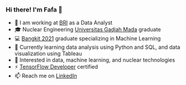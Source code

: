 ### Hi there! I'm Fafa 👋

- 💼 I am working at <a href="https://https://bri.co.id/en/home" target="_blank">BRI</a> as a Data Analyst 
- 🎓 Nuclear Engineering <a href="https://www.ugm.ac.id/en" target="_blank">Universitas Gadjah Mada</a> graduate
- 💻 <a href="https://grow.google/intl/id_id/bangkit/" target="_blank">Bangkit 2021</a> graduate specializing in Machine Learning
- 🌱 Currently learning data analysis using Python and SQL, and data visualization using Tableau
- 👀 Interested in data, machine learning, and nuclear technologies
- ⚡ <a href="https://www.credential.net/63b72c21-21f8-4883-a992-d0abd24329d0#gs.e9kkzy" target="_blank">TensorFlow Developer</a> certified
- 📫 Reach me on <a href="https://www.linkedin.com/in/fafafwzn/" target="_blank">LinkedIn</a>

